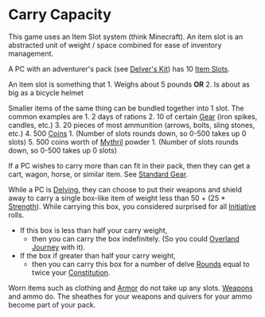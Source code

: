 # Carry Capacity

This game uses an Item Slot system (think Minecraft). An item slot is an abstracted unit of weight / space combined for ease of inventory management. 

A PC with an adventurer's pack (see [Delver's Kit](../../Items/Basic%20Equipment/Delver's%20Kit.md)) has 10 [Item Slots](Item%20Slots.md). 

An item slot is something that 
	1. Weighs about 5 pounds **OR** 
	2. Is about as big as a bicycle helmet 

Smaller items of the same thing can be bundled together into 1 slot. The common examples are
	1. 2 days of rations
	2. 10 of certain [Gear](../../Items/Basic%20Equipment/Standard%20Gear.md) (iron spikes, candles, etc.)
	3. 20 pieces of most ammunition (arrows, bolts, sling stones, etc.)
	4. 500 [Coins](../../Referee%20Specific/Economy/Coins.md) 
		1. (Number of slots rounds down, so 0-500 takes up 0 slots)
	5. 500 coins worth of [Mythril](../../Magic/Mythril.md) powder 
		1. (Number of slots rounds down, so 0-500 takes up 0 slots)

If a PC wishes to carry more than can fit in their pack, then they can get a cart, wagon, horse, or similar item. See [Standard Gear](../../Items/Basic%20Equipment/Standard%20Gear.md). 

While a PC is [Delving](../../Game%20Procedures/Delving.md), they can choose to put their weapons and shield away to carry a single box-like item of weight less than 50 + (25 * [Strength](../Chosen%20Statistics/Strength.md)). While carrying this box, you considered surprised for all [Initiative](../../Game%20Procedures/Initiative.md) rolls.
- If this box is less than half your carry weight, 
	- then you can carry the box indefinitely. (So you could [Overland Journey](../../Game%20Procedures/Overland%20Journeys.md) with it).
- If the box if greater than half your carry weight, 
	- then you can carry this box for a number of delve [Rounds](../../Game%20Procedures/Round.md) equal to twice your [Constitution](../Chosen%20Statistics/Constitution.md).

Worn items such as clothing and [Armor](../../Items/Basic%20Equipment/Armor.md) do not take up any slots. [Weapons](../../Items/Basic%20Equipment/Weapons.md) and ammo do.
	The sheathes for your weapons and quivers for your ammo become part of your pack.